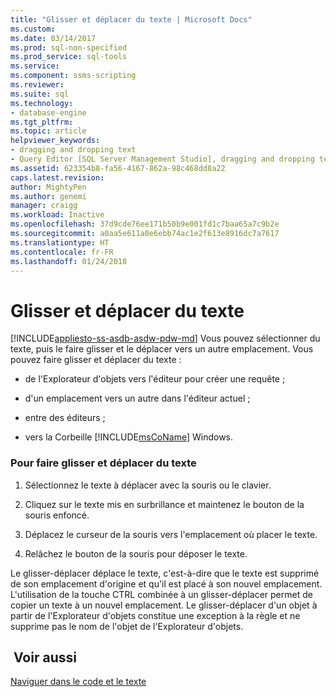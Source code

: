 ```yaml
---
title: "Glisser et déplacer du texte | Microsoft Docs"
ms.custom: 
ms.date: 03/14/2017
ms.prod: sql-non-specified
ms.prod_service: sql-tools
ms.service: 
ms.component: ssms-scripting
ms.reviewer: 
ms.suite: sql
ms.technology:
- database-engine
ms.tgt_pltfrm: 
ms.topic: article
helpviewer_keywords:
- dragging and dropping text
- Query Editor [SQL Server Management Studio], dragging and dropping text
ms.assetid: 623354b8-fa56-4167-862a-98c468dd8a22
caps.latest.revision: 
author: MightyPen
ms.author: genemi
manager: craigg
ms.workload: Inactive
ms.openlocfilehash: 37d9cde76ee171b50b9e001fd1c7baa65a7c9b2e
ms.sourcegitcommit: a0aa5e611a0e6ebb74ac1e2f613e8916dc7a7617
ms.translationtype: HT
ms.contentlocale: fr-FR
ms.lasthandoff: 01/24/2018
---
```

# <a name="drag-and-drop-text"></a>Glisser et déplacer du texte
[!INCLUDE[appliesto-ss-asdb-asdw-pdw-md](../../includes/appliesto-ss-asdb-asdw-pdw-md.md)] Vous pouvez sélectionner du texte, puis le faire glisser et le déplacer vers un autre emplacement. Vous pouvez faire glisser et déplacer du texte :  
  
-   de l'Explorateur d'objets vers l'éditeur pour créer une requête ;  
  
-   d'un emplacement vers un autre dans l'éditeur actuel ;  
  
-   entre des éditeurs ;  
  
-   vers la Corbeille [!INCLUDE[msCoName](../../includes/msconame-md.md)] Windows.  
  
### <a name="to-drag-and-drop-text"></a>Pour faire glisser et déplacer du texte  
  
1.  Sélectionnez le texte à déplacer avec la souris ou le clavier.  
  
2.  Cliquez sur le texte mis en surbrillance et maintenez le bouton de la souris enfoncé.  
  
3.  Déplacez le curseur de la souris vers l'emplacement où placer le texte.  
  
4.  Relâchez le bouton de la souris pour déposer le texte.  
  
 Le glisser-déplacer déplace le texte, c'est-à-dire que le texte est supprimé de son emplacement d'origine et qu'il est placé à son nouvel emplacement. L'utilisation de la touche CTRL combinée à un glisser-déplacer permet de copier un texte à un nouvel emplacement. Le glisser-déplacer d'un objet à partir de l'Explorateur d'objets constitue une exception à la règle et ne supprime pas le nom de l'objet de l'Explorateur d'objets.  
  
## <a name="see-also"></a> Voir aussi  
 [Naviguer dans le code et le texte](../../relational-databases/scripting/navigate-code-and-text.md)  
  
  
